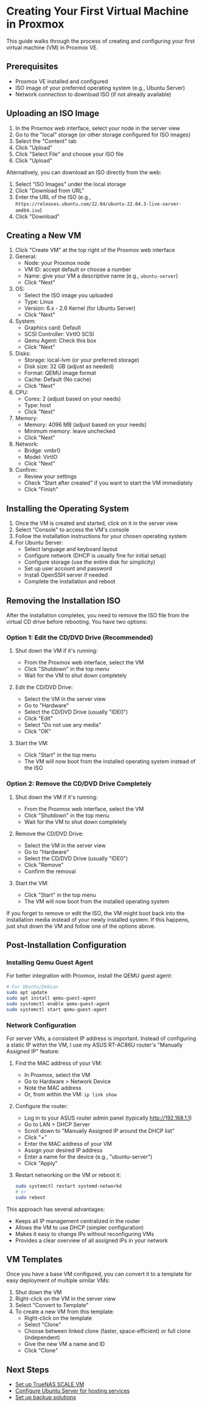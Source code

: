 # Creating Your First Virtual Machine in Proxmox

This guide walks through the process of creating and configuring your first virtual machine (VM) in Proxmox VE.

## Prerequisites

- Proxmox VE installed and configured
- ISO image of your preferred operating system (e.g., Ubuntu Server)
- Network connection to download ISO (if not already available)

## Uploading an ISO Image

1. In the Proxmox web interface, select your node in the server view
2. Go to the "local" storage (or other storage configured for ISO images)
3. Select the "Content" tab
4. Click "Upload"
5. Click "Select File" and choose your ISO file
6. Click "Upload"

Alternatively, you can download an ISO directly from the web:

1. Select "ISO Images" under the local storage
2. Click "Download from URL"
3. Enter the URL of the ISO (e.g., `https://releases.ubuntu.com/22.04/ubuntu-22.04.3-live-server-amd64.iso`)
4. Click "Download"

## Creating a New VM

1. Click "Create VM" at the top right of the Proxmox web interface
2. General:
   - Node: your Proxmox node
   - VM ID: accept default or choose a number
   - Name: give your VM a descriptive name (e.g., `ubuntu-server`)
   - Click "Next"
3. OS:
   - Select the ISO image you uploaded
   - Type: Linux
   - Version: 6.x - 2.6 Kernel (for Ubuntu Server)
   - Click "Next"
4. System:
   - Graphics card: Default
   - SCSI Controller: VirtIO SCSI
   - Qemu Agent: Check this box
   - Click "Next"
5. Disks:
   - Storage: local-lvm (or your preferred storage)
   - Disk size: 32 GB (adjust as needed)
   - Format: QEMU image format
   - Cache: Default (No cache)
   - Click "Next"
6. CPU:
   - Cores: 2 (adjust based on your needs)
   - Type: host
   - Click "Next"
7. Memory:
   - Memory: 4096 MB (adjust based on your needs)
   - Minimum memory: leave unchecked
   - Click "Next"
8. Network:
   - Bridge: vmbr0
   - Model: VirtIO
   - Click "Next"
9. Confirm:
   - Review your settings
   - Check "Start after created" if you want to start the VM immediately
   - Click "Finish"

## Installing the Operating System

1. Once the VM is created and started, click on it in the server view
2. Select "Console" to access the VM's console
3. Follow the installation instructions for your chosen operating system
4. For Ubuntu Server:
   - Select language and keyboard layout
   - Configure network (DHCP is usually fine for initial setup)
   - Configure storage (use the entire disk for simplicity)
   - Set up user account and password
   - Install OpenSSH server if needed
   - Complete the installation and reboot

## Removing the Installation ISO

After the installation completes, you need to remove the ISO file from the virtual CD drive before rebooting. You have two options:

### Option 1: Edit the CD/DVD Drive (Recommended)

1. Shut down the VM if it's running:
   - From the Proxmox web interface, select the VM
   - Click "Shutdown" in the top menu
   - Wait for the VM to shut down completely

2. Edit the CD/DVD Drive:
   - Select the VM in the server view
   - Go to "Hardware"
   - Select the CD/DVD Drive (usually "IDE0")
   - Click "Edit"
   - Select "Do not use any media"
   - Click "OK"

3. Start the VM:
   - Click "Start" in the top menu
   - The VM will now boot from the installed operating system instead of the ISO

### Option 2: Remove the CD/DVD Drive Completely

1. Shut down the VM if it's running:
   - From the Proxmox web interface, select the VM
   - Click "Shutdown" in the top menu
   - Wait for the VM to shut down completely

2. Remove the CD/DVD Drive:
   - Select the VM in the server view
   - Go to "Hardware"
   - Select the CD/DVD Drive (usually "IDE0")
   - Click "Remove"
   - Confirm the removal

3. Start the VM:
   - Click "Start" in the top menu
   - The VM will now boot from the installed operating system

If you forget to remove or edit the ISO, the VM might boot back into the installation media instead of your newly installed system. If this happens, just shut down the VM and follow one of the options above.

## Post-Installation Configuration

### Installing Qemu Guest Agent

For better integration with Proxmox, install the QEMU guest agent:

```bash
# For Ubuntu/Debian
sudo apt update
sudo apt install qemu-guest-agent
sudo systemctl enable qemu-guest-agent
sudo systemctl start qemu-guest-agent
```

### Network Configuration

For server VMs, a consistent IP address is important. Instead of configuring a static IP within the VM, I use my ASUS RT-AC86U router's "Manually Assigned IP" feature:

1. Find the MAC address of your VM:
   - In Proxmox, select the VM
   - Go to Hardware > Network Device
   - Note the MAC address
   - Or, from within the VM: `ip link show`

2. Configure the router:
   - Log in to your ASUS router admin panel (typically http://192.168.1.1)
   - Go to LAN > DHCP Server
   - Scroll down to "Manually Assigned IP around the DHCP list"
   - Click "+"
   - Enter the MAC address of your VM
   - Assign your desired IP address
   - Enter a name for the device (e.g., "ubuntu-server")
   - Click "Apply"

3. Restart networking on the VM or reboot it:
   ```bash
   sudo systemctl restart systemd-networkd
   # or
   sudo reboot
   ```

This approach has several advantages:
- Keeps all IP management centralized in the router
- Allows the VM to use DHCP (simpler configuration)
- Makes it easy to change IPs without reconfiguring VMs
- Provides a clear overview of all assigned IPs in your network

## VM Templates

Once you have a base VM configured, you can convert it to a template for easy deployment of multiple similar VMs:

1. Shut down the VM
2. Right-click on the VM in the server view
3. Select "Convert to Template"
4. To create a new VM from this template:
   - Right-click on the template
   - Select "Clone"
   - Choose between linked clone (faster, space-efficient) or full clone (independent)
   - Give the new VM a name and ID
   - Click "Clone"

## Next Steps

- [Set up TrueNAS SCALE VM](../storage/truenas-setup.md)
- [Configure Ubuntu Server for hosting services](../services/README.md)
- [Set up backup solutions](../maintenance/backup.md) 
